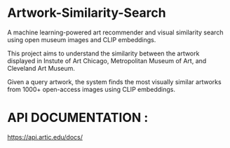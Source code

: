 # Artwork-Similarity-Search
A machine learning-powered art recommender and visual similarity search using open museum images and CLIP embeddings.

This project aims to understand the similarity between the artwork displayed in Instute of Art Chicago, Metropolitan Museum of Art, and Cleveland Art Museum. 

Given a query artwork, the system finds the most visually similar artworks from 1000+ open-access images using CLIP embeddings.

# API DOCUMENTATION :
https://api.artic.edu/docs/
